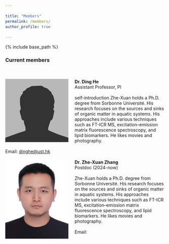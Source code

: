 ```yaml
---

title: "Members"
permalink: /members/
author_profile: true

---
```


{% include base_path %}

### Current members
<br/><br/>
**Dr. Ding He** <img align="right" style="float: left; padding-right: 20px;" src="/images/bio-photo.jpg" width="200"> 
<br>
Assistant Professor, PI 
<br/><br/>
self-introduction
Zhe-Xuan holds a Ph.D. degree from Sorbonne Université. His research focuses on the sources and sinks of organic matter in aquatic systems. His approaches include various techniques such as FT-ICR MS, excitation–emission matrix fluorescence spectroscopy, and lipid biomarkers. He likes movies and photography.
<br/><br/>
Email: dinghe@ust.hk
<br/><br/>
**Dr. Zhe-Xuan Zhang** <img align="right" style="float: left; padding-right: 20px;" src="/images/zhengzexuan.jpg" width="200"> 
<br>
Postdoc (2024-now)
<br/><br/>
Zhe-Xuan holds a Ph.D. degree from Sorbonne Université. His research focuses on the sources and sinks of organic matter in aquatic systems. His approaches include various techniques such as FT-ICR MS, excitation–emission matrix fluorescence spectroscopy, and lipid biomarkers. He likes movies and photography.
<br/><br/>
Email: 
